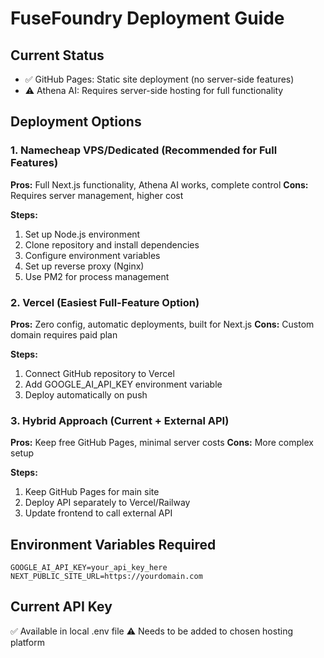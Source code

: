 # FuseFoundry Deployment Guide

## Current Status
- ✅ GitHub Pages: Static site deployment (no server-side features)
- ⚠️ Athena AI: Requires server-side hosting for full functionality

## Deployment Options

### 1. Namecheap VPS/Dedicated (Recommended for Full Features)
**Pros:** Full Next.js functionality, Athena AI works, complete control
**Cons:** Requires server management, higher cost

**Steps:**
1. Set up Node.js environment
2. Clone repository and install dependencies
3. Configure environment variables
4. Set up reverse proxy (Nginx)
5. Use PM2 for process management

### 2. Vercel (Easiest Full-Feature Option)
**Pros:** Zero config, automatic deployments, built for Next.js
**Cons:** Custom domain requires paid plan

**Steps:**
1. Connect GitHub repository to Vercel
2. Add GOOGLE_AI_API_KEY environment variable
3. Deploy automatically on push

### 3. Hybrid Approach (Current + External API)
**Pros:** Keep free GitHub Pages, minimal server costs
**Cons:** More complex setup

**Steps:**
1. Keep GitHub Pages for main site
2. Deploy API separately to Vercel/Railway
3. Update frontend to call external API

## Environment Variables Required
```
GOOGLE_AI_API_KEY=your_api_key_here
NEXT_PUBLIC_SITE_URL=https://yourdomain.com
```

## Current API Key
✅ Available in local .env file
⚠️ Needs to be added to chosen hosting platform
